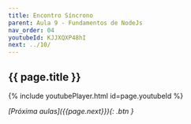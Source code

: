 ```yaml
---
title: Encontro Síncrono
parent: Aula 9 - Fundamentos de NodeJs
nav_order: 04
youtubeId: KJJXQXP48hI
next: ../10/
---
```


## {{ page.title }}

{% include youtubePlayer.html id=page.youtubeId %}

<!--
<iframe src="{{page.drive_url}}" width="720" height="480" allow="autoplay"></iframe>
-->

<span class="fs-3 float-right">
<i class="fas fa-download">[Próxima aulas]({{page.next}}){: .btn }</i>
</span>
